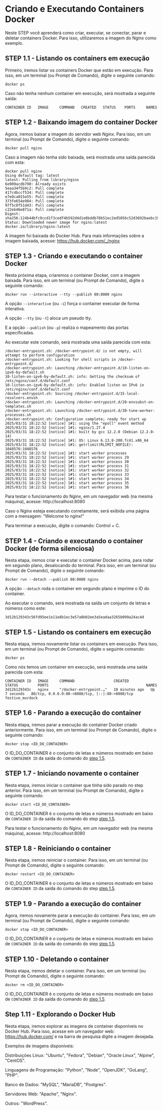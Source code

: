# Criando e Executando Containers Docker

Neste STEP você aprenderá como criar, executar, se conectar, parar e deletar containers Docker. Para isso, utilizaremos a imagem do Nginx como exemplo.

## STEP 1.1 - Listando os containers em execução

Primeiro, iremos listar os containers Docker que estão em execução. Para isso, em um terminal (ou Prompt de Comando), digite o seguinte comando:

```
docker ps
```

Caso não tenha nenhum container em execução, será mostrada a seguinte saída:

```
CONTAINER ID   IMAGE     COMMAND   CREATED   STATUS    PORTS     NAMES
```

## STEP 1.2 - Baixando imagem do container Docker

Agora, iremos baixar a imagem do servidor web Nginx. Para isso, em um terminal (ou Prompt de Comando), digite o seguinte comando:

```
docker pull nginx
```

Caso a imagem não tenha sido baixada, será mostrada uma saída parecida com esta:

```
docker pull nginx
Using default tag: latest
latest: Pulling from library/nginx
6e909acdb790: Already exists 
5eaa34f5b9c2: Pull complete 
417c4bccf534: Pull complete 
e7e0ca015e55: Pull complete 
373fe654e984: Pull complete 
97f5c0f51d43: Pull complete 
c22eb46e871a: Pull complete 
Digest: sha256:124b44bfc9ccd1f3cedf4b592d4d1e8bddb78b51ec2ed5056c52d3692baebc19
Status: Downloaded newer image for nginx:latest
docker.io/library/nginx:latest
```

A imagem foi baixada do Docker Hub. Para mais informações sobre a imagem baixada, acesse: https://hub.docker.com/_/nginx

## STEP 1.3 - Criando e executando o container Docker

Nesta próxima etapa, criaremos o container Docker, com a imagem baixada. Para isso, em um terminal (ou Prompt de Comando), digite o seguinte comando:

```
docker run --interactive --tty --publish 80:8080 nginx
```

A opção ```--interactive``` (ou ```-i```) força o container executar de forma interativa.

A opção ```--tty``` (ou ```-t```) aloca um pseudo tty.

E a opção ```--publish``` (ou ```-p```) realiza o mapeamento das portas especificadas.

Ao executar este comando, será mostrada uma saída parecida com esta:

```
/docker-entrypoint.sh: /docker-entrypoint.d/ is not empty, will attempt to perform configuration
/docker-entrypoint.sh: Looking for shell scripts in /docker-entrypoint.d/
/docker-entrypoint.sh: Launching /docker-entrypoint.d/10-listen-on-ipv6-by-default.sh
10-listen-on-ipv6-by-default.sh: info: Getting the checksum of /etc/nginx/conf.d/default.conf
10-listen-on-ipv6-by-default.sh: info: Enabled listen on IPv6 in /etc/nginx/conf.d/default.conf
/docker-entrypoint.sh: Sourcing /docker-entrypoint.d/15-local-resolvers.envsh
/docker-entrypoint.sh: Launching /docker-entrypoint.d/20-envsubst-on-templates.sh
/docker-entrypoint.sh: Launching /docker-entrypoint.d/30-tune-worker-processes.sh
/docker-entrypoint.sh: Configuration complete; ready for start up
2025/03/31 18:22:52 [notice] 1#1: using the "epoll" event method
2025/03/31 18:22:52 [notice] 1#1: nginx/1.27.4
2025/03/31 18:22:52 [notice] 1#1: built by gcc 12.2.0 (Debian 12.2.0-14) 
2025/03/31 18:22:52 [notice] 1#1: OS: Linux 6.13.8-200.fc41.x86_64
2025/03/31 18:22:52 [notice] 1#1: getrlimit(RLIMIT_NOFILE): 1048576:1048576
2025/03/31 18:22:52 [notice] 1#1: start worker processes
2025/03/31 18:22:52 [notice] 1#1: start worker process 29
2025/03/31 18:22:52 [notice] 1#1: start worker process 30
2025/03/31 18:22:52 [notice] 1#1: start worker process 31
2025/03/31 18:22:52 [notice] 1#1: start worker process 32
2025/03/31 18:22:52 [notice] 1#1: start worker process 33
2025/03/31 18:22:52 [notice] 1#1: start worker process 34
2025/03/31 18:22:52 [notice] 1#1: start worker process 35
2025/03/31 18:22:52 [notice] 1#1: start worker process 36
```

Para testar o funcionamento do Nginx, em um navegador web (na mesma máquina), acesse: http://localhost:8080

Caso o Nginx esteja executando corretamente, será exibida uma página com a mensagem: "Welcome to nginx!"

Para terminar a execução, digite o comando: Control + C.

## STEP 1.4 - Criando e executando o container Docker (de forma silenciosa)

Nesta etapa, iremos criar e executar o container Docker acima, para rodar em segundo plano, desalocando do terminal. Para isso, em um terminal (ou Prompt de Comando), digite o seguinte comando:

```
docker run --detach --publish 80:8080 nginx
```

A opção ```--detach``` roda o container em segundo plano e imprime o ID do container.

Ao executar o comando, será mostrada na saída um conjunto de letras e números como este:

```
3d12b129343c56fd95ee1e11e8b1ec3e57a0b02ee3a5eadaa3265b099a24ac4d
```

## STEP 1.5 - Listando os containers em execução

Nesta etapa, iremos novamente listar os containers em execução.  Para isso, em um terminal (ou Prompt de Comando), digite o seguinte comando:

```
docker ps
```

Como nós temos um container em execução, será mostrada uma saída parecida com esta:

```
CONTAINER ID   IMAGE     COMMAND                  CREATED          STATUS         PORTS                                             NAMES
3d12b129343c   nginx     "/docker-entrypoint.…"   10 minutes ago   Up 7 seconds   80/tcp, 0.0.0.0:80->8080/tcp, [::]:80->8080/tcp   festive_murdock
```

## STEP 1.6 - Parando a execução do container

Nesta etapa, iremos parar a execução do container Docker criado anteriormente. Para isso, em um terminal (ou Prompt de Comando), digite o seguinte comando:

```
docker stop <ID_DO_CONTAINER>
```

O ID_DO_CONTAINER é o conjunto de letas e números mostrado em baixo de ```CONTAINER ID``` da saída do comando do [step 1.5](#step-15---listando-os-containers-em-execução).

## STEP 1.7 - Iniciando novamente o container

Nesta etapa, iremos iniciar o container que tinha sido parado no step anterior. Para isso, em um terminal (ou Prompt de Comando), digite o seguinte comando:

```
docker start <ID_DO_CONTAINER>
```

O ID_DO_CONTAINER é o conjunto de letas e números mostrado em baixo de ```CONTAINER ID``` da saída do comando do step [step 1.5](#step-15---listando-os-containers-em-execução).

Para testar o funcionamento do Nginx, em um navegador web (na mesma máquina), acesse: http://localhost:8080

## STEP 1.8 - Reiniciando o container

Nesta etapa, iremos reiniciar o container. Para isso, em um terminal (ou Prompt de Comando), digite o seguinte comando:

```
docker restart <ID_DO_CONTAINER>
```

O ID_DO_CONTAINER é o conjunto de letas e números mostrado em baixo de ```CONTAINER ID``` da saída do comando do step [step 1.5](#step-15---listando-os-containers-em-execução).

## STEP 1.9 - Parando a execução do container

Agora, iremos novamente parar a execução do container. Para isso, em um terminal (ou Prompt de Comando), digite o seguinte comando:

```
docker stop <ID_DO_CONTAINER>
```

O ID_DO_CONTAINER é o conjunto de letas e números mostrado em baixo de ```CONTAINER ID``` da saída do comando do step [step 1.5](#step-15---listando-os-containers-em-execução).

## STEP 1.10 - Deletando o container

Nesta etapa, iremos deletar o container. Para isso, em um terminal (ou Prompt de Comando), digite o seguinte comando:

```
docker rm <ID_DO_CONTAINER>
```

O ID_DO_CONTAINER é o conjunto de letas e números mostrado em baixo de ```CONTAINER ID``` da saída do comando do [step 1.5](#step-15---listando-os-containers-em-execução).

## Step 1.11 - Explorando o Docker Hub

Nesta etapa, iremos explorar as imagens de container disponíveis no Docker Hub. Para isso, acesse em um navegador web: https://hub.docker.com/ e na barra de pesquisa digite a imagem desejada.

Exemplos de imagens disponíveis:

Distribuições Linux: "Ubuntu", "Fedora", "Debian", "Oracle Linux", "Alpine", "CentOS".

Linguagens de Programação: "Python", "Node", "OpenJDK", "GoLang", "PHP".

Banco de Dados: "MySQL", "MariaDB", "Postgres".

Servidores Web: "Apache", "Nginx".

Outros: "WordPress".